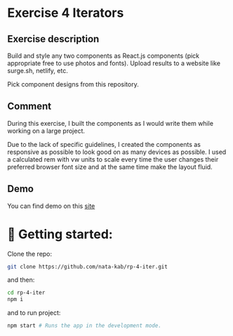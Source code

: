 # Exercise 4 Iterators

## Exercise description

Build and style any two components as React.js components (pick appropriate free to use photos and fonts). Upload results to a website like surge.sh, netlify, etc.

Pick component designs from this repository.

## Comment

During this exercise, I built the components as I would write them while working on a large project.

Due to the lack of specific guidelines, I created the components as responsive as possible to look good on as many devices as possible. I used a calculated rem with vw units to scale every time the user changes their preferred browser font size and at the same time make the layout fluid.

## Demo

You can find demo on this [site](https://exercise4nata.netlify.app/)

# 🚀 Getting started:

Clone the repo:

```bash
git clone https://github.com/nata-kab/rp-4-iter.git
```

and then:

```bash
cd rp-4-iter
npm i
```

and to run project:

```bash
npm start # Runs the app in the development mode.
```
